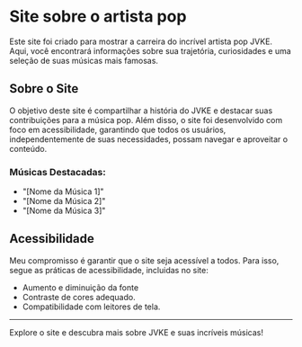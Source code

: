 # Site sobre o artista pop

Este site foi criado para mostrar a carreira do incrível artista pop JVKE. Aqui, você encontrará informações sobre sua trajetória, curiosidades e uma seleção de suas músicas mais famosas.

## Sobre o Site

O objetivo deste site é compartilhar a história do JVKE e destacar suas contribuições para a música pop. Além disso, o site foi desenvolvido com foco em acessibilidade, garantindo que todos os usuários, independentemente de suas necessidades, possam navegar e aproveitar o conteúdo.

### Músicas Destacadas:
- "[Nome da Música 1]"
- "[Nome da Música 2]"
- "[Nome da Música 3]"

## Acessibilidade

Meu compromisso é garantir que o site seja acessível a todos. Para isso, segue as práticas de acessibilidade, incluidas no site:
- Aumento e diminuição da fonte
- Contraste de cores adequado.
- Compatibilidade com leitores de tela.

---

Explore o site e descubra mais sobre JVKE e suas incríveis músicas!
